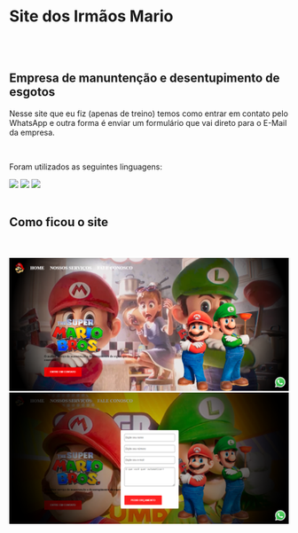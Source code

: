 <h1>Site dos Irmãos Mario</h1>
<br>
<br>
<h2>Empresa de manuntenção e desentupimento de esgotos</h2>

<p>Nesse site que eu fiz (apenas de treino) temos como entrar em contato pelo WhatsApp e outra forma é enviar um formulário que vai direto para o E-Mail da empresa.</p>
<br>
<p>Foram utilizados as seguintes linguagens:</p>

 <img src="https://img.shields.io/badge/HTML5-E34F26?style=for-the-badge&logo=html5&logoColor=white">
 <img src="https://img.shields.io/badge/CSS-239120?&style=for-the-badge&logo=css3&logoColor=white">
 <img src="https://img.shields.io/badge/JavaScript-F7DF1E?style=for-the-badge&logo=javascript&logoColor=black">
 <br>
 <br>
 <h2>Como ficou o site</h2>
 <br>
 <br>
 <img src="https://github.com/igorsoares222/Site-De-Uma-Empresa-De-Esgoto/blob/main/img/Captura%20de%20Tela%20(2457).png">
 <img src="https://github.com/igorsoares222/Site-De-Uma-Empresa-De-Esgoto/blob/main/img/Captura%20de%20Tela%20(2458).png">
